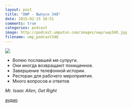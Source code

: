 ```yaml
---
layout: post
title: "UWP - Выпуск 348"
date: 2015-02-15 16:51
comments: true
categories: podcast
image: http://podcast.umputun.com/images/uwp/uwp348.jpg
filename: ump_podcast348
---
```

![](https://podcast.umputun.com/images/uwp/uwp348.jpg)

- Волею пославшей мя супруги.
- Они иногда возвращают похищенное.
- Завершение телефонной истории.
- Ресторан для рабочего мероприятия.
- Много вопросов и ответов

_Мr. Isaac Allen, Get Right_

[аудио](https://podcast.umputun.com/media/ump_podcast348.mp3)
<audio src="https://podcast.umputun.com/media/ump_podcast348.mp3" preload="none"></audio>
